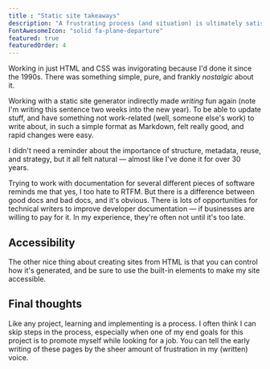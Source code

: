 ```yaml
---
title : "Static site takeaways"
description: "A frustrating process (and situation) is ultimately satisfying in multiple ways."
FontAwesomeIcon: "solid fa-plane-departure"
featured: true
featuredOrder: 4
---
```


Working in just HTML and CSS was invigorating because I'd done it since the 1990s. There was something simple, pure, and frankly *nostalgic* about it.

Working with a static site generator indirectly made *writing* fun again (note I'm writing this sentence two weeks into the new year). To be able to update stuff, and have something not work-related (well, someone else's work) to write about, in such a simple format as Markdown, felt really good, and rapid changes were easy.

I didn't need a reminder about the importance of structure, metadata, reuse, and strategy, but it all felt natural &mdash; almost like I've done it for over 30 years.

Trying to work with documentation for several different pieces of software reminds me that yes, I too hate to RTFM. But there is a difference between good docs and bad docs, and it's obvious. There is lots of opportunities for technical writers to improve developer documentation &mdash; if businesses are willing to pay for it. In my experience, they're often not until it's too late.

## Accessibility

The other nice thing about creating sites from HTML is that you can control how it's generated, and be sure to use the built-in elements to make my site accessible.

## Final thoughts

Like any project, learning and implementing is a process. I often think I can skip steps in the process, especially when one of my end goals for this project is to promote myself while looking for a job. You can tell the early writing of these pages by the sheer amount of frustration in my (written) voice. 